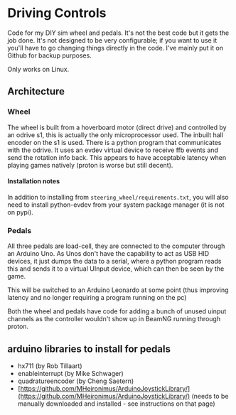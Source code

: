 # Driving Controls

Code for my DIY sim wheel and pedals. It's not the best code but it gets the job done. It's not designed to be very configurable; if you want to use it you'll have to go changing things directly in the code. I've mainly put it on Github for backup purposes.

Only works on Linux.

## Architecture

### Wheel

The wheel is built from a hoverboard motor (direct drive) and controlled by an odrive s1, this is actually the only microprocessor used. The inbuilt hall encoder on the s1 is used. There is a python program that communicates with the odrive. It uses an evdev virtual device to receive ffb events and send the rotation info back. This appears to have acceptable latency when playing games natively (proton is worse but still decent).

#### Installation notes

In addition to installing from `steering_wheel/requirements.txt`, you will also need to install python-evdev from your system package manager (it is not on pypi).

### Pedals

All three pedals are load-cell, they are connected to the computer through an Arduino Uno. As Unos don't have the capability to act as USB HID devices, it just dumps the data to a serial, where a python program reads this and sends it to a virtual UInput device, which can then be seen by the game. 

This will be switched to an Arduino Leonardo at some point (thus improving latency and no longer requiring a program running on the pc)


Both the wheel and pedals have code for adding a bunch of unused uinput channels as the controller wouldn't show up in BeamNG running through proton.

## arduino libraries to install for pedals
- hx711 (by Rob Tillaart)
- enableinterrupt (by Mike Schwager)
- quadratureencoder (by Cheng Saetern)
- [https://github.com/MHeironimus/ArduinoJoystickLibrary/](https://github.com/MHeironimus/ArduinoJoystickLibrary/) (needs to be manually downloaded and installed - see instructions on that page)
